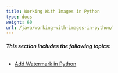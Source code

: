 ```yaml
---
title: Working With Images in Python
type: docs
weight: 60
url: /java/working-with-images-in-python/
---
```


###### **This section includes the following topics:** 
- [Add Watermark in Python](https://docs.aspose.com/words/java/add-watermark-in-python/)

